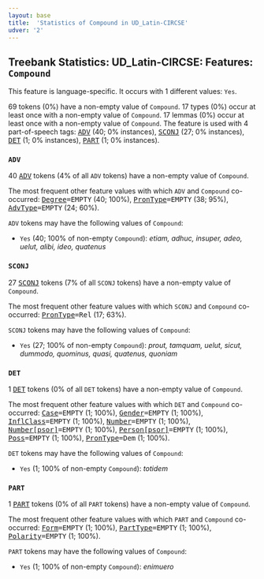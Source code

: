 ```yaml
---
layout: base
title:  'Statistics of Compound in UD_Latin-CIRCSE'
udver: '2'
---
```


## Treebank Statistics: UD_Latin-CIRCSE: Features: `Compound`

This feature is language-specific.
It occurs with 1 different values: `Yes`.

69 tokens (0%) have a non-empty value of `Compound`.
17 types (0%) occur at least once with a non-empty value of `Compound`.
17 lemmas (0%) occur at least once with a non-empty value of `Compound`.
The feature is used with 4 part-of-speech tags: <tt><a href="la_circse-pos-ADV.html">ADV</a></tt> (40; 0% instances), <tt><a href="la_circse-pos-SCONJ.html">SCONJ</a></tt> (27; 0% instances), <tt><a href="la_circse-pos-DET.html">DET</a></tt> (1; 0% instances), <tt><a href="la_circse-pos-PART.html">PART</a></tt> (1; 0% instances).

### `ADV`

40 <tt><a href="la_circse-pos-ADV.html">ADV</a></tt> tokens (4% of all `ADV` tokens) have a non-empty value of `Compound`.

The most frequent other feature values with which `ADV` and `Compound` co-occurred: <tt><a href="la_circse-feat-Degree.html">Degree</a></tt><tt>=EMPTY</tt> (40; 100%), <tt><a href="la_circse-feat-PronType.html">PronType</a></tt><tt>=EMPTY</tt> (38; 95%), <tt><a href="la_circse-feat-AdvType.html">AdvType</a></tt><tt>=EMPTY</tt> (24; 60%).

`ADV` tokens may have the following values of `Compound`:

* `Yes` (40; 100% of non-empty `Compound`): <em>etiam, adhuc, insuper, adeo, uelut, alibi, ideo, quatenus</em>

### `SCONJ`

27 <tt><a href="la_circse-pos-SCONJ.html">SCONJ</a></tt> tokens (7% of all `SCONJ` tokens) have a non-empty value of `Compound`.

The most frequent other feature values with which `SCONJ` and `Compound` co-occurred: <tt><a href="la_circse-feat-PronType.html">PronType</a></tt><tt>=Rel</tt> (17; 63%).

`SCONJ` tokens may have the following values of `Compound`:

* `Yes` (27; 100% of non-empty `Compound`): <em>prout, tamquam, uelut, sicut, dummodo, quominus, quasi, quatenus, quoniam</em>

### `DET`

1 <tt><a href="la_circse-pos-DET.html">DET</a></tt> tokens (0% of all `DET` tokens) have a non-empty value of `Compound`.

The most frequent other feature values with which `DET` and `Compound` co-occurred: <tt><a href="la_circse-feat-Case.html">Case</a></tt><tt>=EMPTY</tt> (1; 100%), <tt><a href="la_circse-feat-Gender.html">Gender</a></tt><tt>=EMPTY</tt> (1; 100%), <tt><a href="la_circse-feat-InflClass.html">InflClass</a></tt><tt>=EMPTY</tt> (1; 100%), <tt><a href="la_circse-feat-Number.html">Number</a></tt><tt>=EMPTY</tt> (1; 100%), <tt><a href="la_circse-feat-Number-psor.html">Number[psor]</a></tt><tt>=EMPTY</tt> (1; 100%), <tt><a href="la_circse-feat-Person-psor.html">Person[psor]</a></tt><tt>=EMPTY</tt> (1; 100%), <tt><a href="la_circse-feat-Poss.html">Poss</a></tt><tt>=EMPTY</tt> (1; 100%), <tt><a href="la_circse-feat-PronType.html">PronType</a></tt><tt>=Dem</tt> (1; 100%).

`DET` tokens may have the following values of `Compound`:

* `Yes` (1; 100% of non-empty `Compound`): <em>totidem</em>

### `PART`

1 <tt><a href="la_circse-pos-PART.html">PART</a></tt> tokens (0% of all `PART` tokens) have a non-empty value of `Compound`.

The most frequent other feature values with which `PART` and `Compound` co-occurred: <tt><a href="la_circse-feat-Form.html">Form</a></tt><tt>=EMPTY</tt> (1; 100%), <tt><a href="la_circse-feat-PartType.html">PartType</a></tt><tt>=EMPTY</tt> (1; 100%), <tt><a href="la_circse-feat-Polarity.html">Polarity</a></tt><tt>=EMPTY</tt> (1; 100%).

`PART` tokens may have the following values of `Compound`:

* `Yes` (1; 100% of non-empty `Compound`): <em>enimuero</em>

